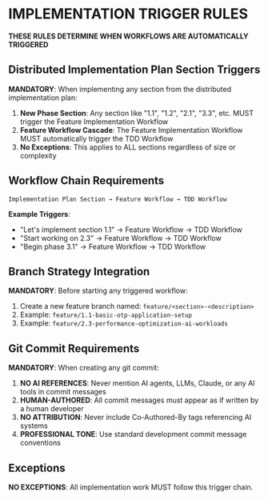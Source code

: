 # IMPLEMENTATION TRIGGER RULES

**THESE RULES DETERMINE WHEN WORKFLOWS ARE AUTOMATICALLY TRIGGERED**

## Distributed Implementation Plan Section Triggers

**MANDATORY**: When implementing any section from the distributed implementation plan:

1. **New Phase Section**: Any section like "1.1", "1.2", "2.1", "3.3", etc. MUST trigger the Feature Implementation Workflow
2. **Feature Workflow Cascade**: The Feature Implementation Workflow MUST automatically trigger the TDD Workflow
3. **No Exceptions**: This applies to ALL sections regardless of size or complexity

## Workflow Chain Requirements

```
Implementation Plan Section → Feature Workflow → TDD Workflow
```

**Example Triggers**:
- "Let's implement section 1.1" → Feature Workflow → TDD Workflow
- "Start working on 2.3" → Feature Workflow → TDD Workflow  
- "Begin phase 3.1" → Feature Workflow → TDD Workflow

## Branch Strategy Integration

**MANDATORY**: Before starting any triggered workflow:
1. Create a new feature branch named: `feature/<section>-<description>`
2. Example: `feature/1.1-basic-otp-application-setup`
3. Example: `feature/2.3-performance-optimization-ai-workloads`

## Git Commit Requirements

**MANDATORY**: When creating any git commit:
1. **NO AI REFERENCES**: Never mention AI agents, LLMs, Claude, or any AI tools in commit messages
2. **HUMAN-AUTHORED**: All commit messages must appear as if written by a human developer
3. **NO ATTRIBUTION**: Never include Co-Authored-By tags referencing AI systems
4. **PROFESSIONAL TONE**: Use standard development commit message conventions

## Exceptions

**NO EXCEPTIONS**: All implementation work MUST follow this trigger chain.